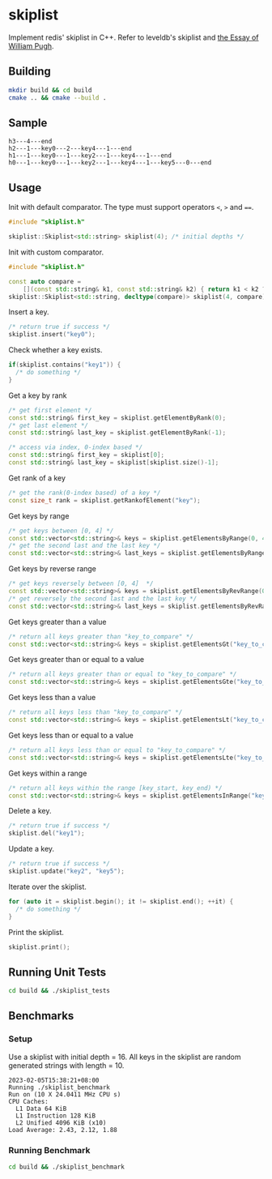 # skiplist
Implement redis' skiplist in C++. Refer to leveldb's skiplist and [the Essay of William Pugh](https://15721.courses.cs.cmu.edu/spring2018/papers/08-oltpindexes1/pugh-skiplists-cacm1990.pdf).

## Building
```sh
mkdir build && cd build
cmake .. && cmake --build .
```

## Sample
```
h3---4---end
h2---1---key0---2---key4---1---end
h1---1---key0---1---key2---1---key4---1---end
h0---1---key0---1---key2---1---key4---1---key5---0---end
```

## Usage
Init with default comparator. The type must support operators `<`, `>` and `==`.
```C++
#include "skiplist.h"

skiplist::Skiplist<std::string> skiplist(4); /* initial depths */
```

Init with custom comparator.
```C++
#include "skiplist.h"

const auto compare =
    [](const std::string& k1, const std::string& k2) { return k1 < k2 ? -1 : (k1 == k2 ? 0 : 1); };
skiplist::Skiplist<std::string, decltype(compare)> skiplist(4, compare);
```

Insert a key.
```C++
/* return true if success */
skiplist.insert("key0");
```

Check whether a key exists.
```C++
if(skiplist.contains("key1")) {
  /* do something */
}
```

Get a key by rank
```C++
/* get first element */
const std::string& first_key = skiplist.getElementByRank(0);
/* get last element */
const std::string& last_key = skiplist.getElementByRank(-1);

/* access via index, 0-index based */
const std::string& first_key = skiplist[0];
const std::string& last_key = skiplist[skiplist.size()-1];
```

Get rank of a key
```C++
/* get the rank(0-index based) of a key */
const size_t rank = skiplist.getRankofElement("key");
```

Get keys by range
```C++
/* get keys between [0, 4] */
const std::vector<std::string>& keys = skiplist.getElementsByRange(0, 4);
/* get the second last and the last key */
const std::vector<std::string>& last_keys = skiplist.getElementsByRange(-2, -1);
```

Get keys by reverse range
```C++
/* get keys reversely between [0, 4]  */
const std::vector<std::string>& keys = skiplist.getElementsByRevRange(0, 4);
/* get reversely the second last and the last key */
const std::vector<std::string>& last_keys = skiplist.getElementsByRevRange(-2, -1);
```

Get keys greater than a value
```C++
/* return all keys greater than "key_to_compare" */
const std::vector<std::string>& keys = skiplist.getElementsGt("key_to_compare");
```

Get keys greater than or equal to a value
```C++
/* return all keys greater than or equal to "key_to_compare" */
const std::vector<std::string>& keys = skiplist.getElementsGte("key_to_compare");
```

Get keys less than a value
```C++
/* return all keys less than "key_to_compare" */
const std::vector<std::string>& keys = skiplist.getElementsLt("key_to_compare");
```

Get keys less than or equal to a value
```C++
/* return all keys less than or equal to "key_to_compare" */
const std::vector<std::string>& keys = skiplist.getElementsLte("key_to_compare");
```

Get keys within a range
```C++
/* return all keys within the range [key_start, key_end) */
const std::vector<std::string>& keys = skiplist.getElementsInRange("key_start", "key_end");
```

Delete a key.
```C++
/* return true if success */
skiplist.del("key1");
```

Update a key.
```C++
/* return true if success */
skiplist.update("key2", "key5");
```

Iterate over the skiplist.
```C++
for (auto it = skiplist.begin(); it != skiplist.end(); ++it) {
  /* do something */
}
```

Print the skiplist.
```C++
skiplist.print();
```

## Running Unit Tests
```sh
cd build && ./skiplist_tests
```

## Benchmarks
### Setup
Use a skiplist with initial depth = 16. All keys in the skiplist are random generated strings with length = 10.
```
2023-02-05T15:38:21+08:00
Running ./skiplist_benchmark
Run on (10 X 24.0411 MHz CPU s)
CPU Caches:
  L1 Data 64 KiB
  L1 Instruction 128 KiB
  L2 Unified 4096 KiB (x10)
Load Average: 2.43, 2.12, 1.88
```

### Running Benchmark
```sh
cd build && ./skiplist_benchmark
```
